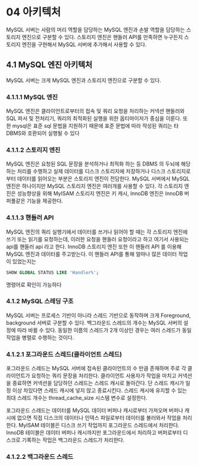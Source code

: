 # 04 아키텍처 #

MySQL 서버는 사람의 머리 역할을 담당하는 MySQL 엔진과 손발 역할을 담당하는 스토리지 엔진으로 구분할 수 있다. 스토리지 엔진은 핸들러 API를 만족하면 누구든지 스토리지 엔진을 구현해서 MySQL 서버에 추가해서 사용할 수 있다.

## 4.1 MySQL 엔진 아키텍처 ##

MySQL 서버는 크게 MySQL 엔진과 스토리지 엔진으로 구분할 수 있다.

### 4.1.1.1 MySQL 엔진 ###
MySQL 엔진은 클라이언트로부터의 접속 및 쿼리 요청을 처리하는 커넥션 핸들러와 SQL 파서 및 전처리기, 쿼리의 최적화된 실행을 위한 옵티마이저가 중심을 이룬다. 또한 mysql은 표준 sql 문법을 지원하기 때문에 표준 문법에 따라 작성된 쿼리는 타 DBMS와 호환되어 실행될 수 있다

### 4.1.1.2 스토리지 엔진 ###

MySQL 엔진은 요청된 SQL 문장을 분석하거나 최적화 하는 등 DBMS 의 두뇌에 해당하는 처리를 수행하고 실제 데이터를 디스크 스토리지에 저장하거나 디스크 스토리지로부터 데이터를 읽어오는 부분은 스토리지 엔진이 전담한다. MySQL 서버에서 MySQL 엔진은 하나이지만 MySQL 스토리지 엔진은 여러개를 사용할 수 있다. 각 스토리지 엔진은 성능향상을 위해 MyISAM 스토리지 엔진은 키 캐시, InnoDB 엔진은 InnoDB 버퍼풀같은 기능을 제공한다.

### 4.1.1.3 핸들러 API ###

MySQL 엔진의 쿼리 실행기에서 데이터를 쓰거나 읽어야 할 때는 각 스토리지 엔진에 쓰기 또는 읽기를 요청하는데, 이러한 요청을 핸들러 요청이라고 하고 여기서 사용되는 api를 핸들러 api 라고 한다. InnoDB 스토리지 엔진 또한 이 핸들러 API 를 이용해 MySQL 엔진과 데이터를 주고받는다. 이 핸들러 API를 통해 얼마나 많은 데이터 작업이 있었는지는 
``` SQL
SHOW GLOBAL STATUS LIKE 'Handler%'; 
```
명령어로 확인이 가능하다

### 4.1.2 MySQL 스레딩 구조 ###

MySQL 서버는 프로세스 기반이 아니라 스레드 기반으로 동작하며 크게 Foreground, background 서버로 구분할 수 있다. 백그라운드 스레드의 개수는 MySQL 서버의 설정에 따라 바뀔 수 있다. 동일한 이름의 스레드가 2개 이상인 경우는 여러 스레드가 동일 작업을 병렬로 수행하는 것이다.

### 4.1.2.1 포그라운드 스레드(클라이언트 스레드) ###

포그라운드 스레드는 MySQL 서버에 접속된 클라이언트의 수 만큼 존재하며 주로 각 클라이언트가 요청하는 쿼리 문장을 처리한다. 클라이언트 사용자가 작업을 마치고 커넥션을 종료하면 커넥션을 담당하던 스레드는 스레드 캐시로 돌아간다. 단 스레드 캐시가 일정 이상 차있다면 스레드 캐시에 넣지 않고 종료시킨다. 스레드 캐시에 유지할 수 있는 최대 스레드 개수는 thread_cache_size 시스템 변수로 설정한다.

포그라운드 스레드는 데이터를 MySQL 데이터 버퍼나 캐시로부터 가져오며 버퍼나 캐시에 없으면 직접 디스크의 데이터나 인덱스 파일로부터 데이터를 불러와서 작업을 처리한다. MyISAM 테이블은 디스크 쓰기 작업까지 포그라운드 스레드에서 처리한다. InnoDB 테이블은 데이터 버퍼나 캐시까지만 포그라운드에서 처리하고 버퍼로부터 디스크로 기록하는 작업은 백그라운드 스레드가 처리한다.

### 4.1.2.2 백그라운드 스레드 ###

